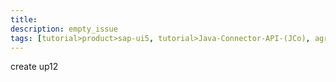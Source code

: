 ```yaml
---
title:
description: empty_issue
tags: [tutorial>product>sap-ui5, tutorial>Java-Connector-API-(JCo), agreements>maintenance-/-support-agreements, tutorial>Servlets-/-JSP, tutorial>product>mobile, language>Serbian---Latin, tutorial:product/sapHana, agreements>Product-Use-&-Support-Terms, products>project-"Sentinel"]
---
```

create up12
